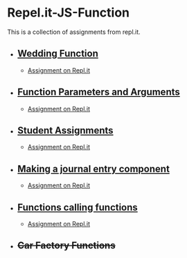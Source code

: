 # Repel.it-JS-Function
This is a collection of assignments from repl.it.

- ## [Wedding Function](https://github.com/TrinityTerry/Repl.it-JS-Function/tree/master/wedding-function)
    - [Assignment on Repl.it](https://repl.it/@TrinityTerry/Wedding-Function)

- ## [Function Parameters and Arguments](https://github.com/TrinityTerry/Repl.it-JS-Function/tree/master/function-parameters-and-arguments)
    - [Assignment on Repl.it](https://repl.it/@TrinityTerry/Function-Parameters-and-Arguments)

- ## [Student Assignments](https://github.com/TrinityTerry/Repl.it-JS-Function/tree/master/student-assignments)
    - [Assignment on Repl.it](https://repl.it/@TrinityTerry/Student-Assignments)

- ## [Making a journal entry component](https://github.com/TrinityTerry/Repl.it-JS-Function/tree/master/making-a-journal-entry-component)
    - [Assignment on Repl.it](https://repl.it/@TrinityTerry/Making-a-journal-entry-component)

- ## [Functions calling functions](https://github.com/TrinityTerry/Repl.it-JS-Function/tree/master/functions-calling-functions)
    - [Assignment on Repl.it](https://repl.it/@TrinityTerry/Functions-calling-functions)


- ## ~~Car Factory Functions~~

